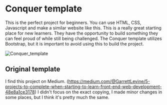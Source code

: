 # Conquer template  

This is the perfect project for beginners.
You can use HTML, CSS, Javascript and make a similar website like this.
This is a really great starting place for new learners. They have the opportunity to build something they can feel proud of while still being challenged. The Conquer template utilizes Bootstrap, but it is important to avoid using this to build the project.

![Conquer_template](https://user-images.githubusercontent.com/22793732/88085122-b4a4a780-cb85-11ea-9909-f40681b5d1ba.jpg)

## Original template
I find this project on Medium. (https://medium.com/@GarrettLevine/5-projects-to-complete-when-starting-to-learn-front-end-web-development-48e8a1ce3178)
I didn't focus on the exact copying, I made minor changes in some places, but I think it's pretty much the same.
